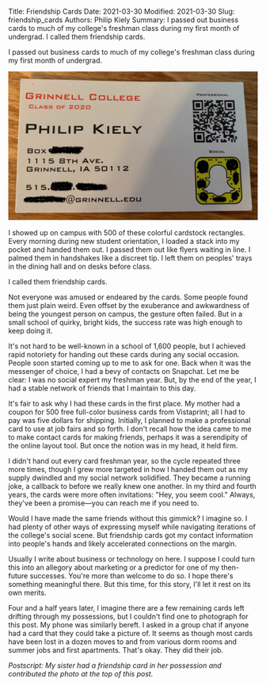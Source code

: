 Title: Friendship Cards
Date: 2021-03-30
Modified: 2021-03-30
Slug: friendship_cards
Authors: Philip Kiely
Summary: I passed out business cards to much of my college's freshman class during my first month of undergrad. I called them friendship cards.

I passed out business cards to much of my college's freshman class during my first month of undergrad.

![Friendship Card](/assets/img/friendship_card.JPG)

I showed up on campus with 500 of these colorful cardstock rectangles. Every morning during new student orientation, I loaded a stack into my pocket and handed them out. I passed them out like flyers waiting in line. I palmed them in handshakes like a discreet tip. I left them on peoples' trays in the dining hall and on desks before class.

I called them friendship cards.

Not everyone was amused or endeared by the cards. Some people found them just plain weird. Even offset by the exuberance and awkwardness of being the youngest person on campus, the gesture often failed. But in a small school of quirky, bright kids, the success rate was high enough to keep doing it.

It's not hard to be well-known in a school of 1,600 people, but I achieved rapid notoriety for handing out these cards during any social occasion. People soon started coming up to me to ask for one. Back when it was the messenger of choice, I had a bevy of contacts on Snapchat. Let me be clear: I was no social expert my freshman year. But, by the end of the year, I had a stable network of friends that I maintain to this day.

It's fair to ask why I had these cards in the first place. My mother had a coupon for 500 free full-color business cards from Vistaprint; all I had to pay was five dollars for shipping. Initially, I planned to make a professional card to use at job fairs and so forth. I don't recall how the idea came to me to make contact cards for making friends, perhaps it was a serendipity of the online layout tool. But once the notion was in my head, it held firm.

I didn't hand out every card freshman year, so the cycle repeated three more times, though I grew more targeted in how I handed them out as my supply dwindled and my social network solidified. They became a running joke, a callback to before we really knew one another. In my third and fourth years, the cards were more often invitations: "Hey, you seem cool." Always, they've been a promise&mdash;you can reach me if you need to.

Would I have made the same friends without this gimmick? I imagine so. I had plenty of other ways of expressing myself while navigating iterations of the college's social scene. But friendship cards got my contact information into people's hands and likely accelerated connections on the margin.

Usually I write about business or technology on here. I suppose I could turn this into an allegory about marketing or a predictor for one of my then-future successes. You're more than welcome to do so. I hope there's something meaningful there. But this time, for this story, I'll let it rest on its own merits.

Four and a half years later, I imagine there are a few remaining cards left drifting through my possessions, but I couldn't find one to photograph for this post. My phone was similarly bereft. I asked in a group chat if anyone had a card that they could take a picture of. It seems as though most cards have been lost in a dozen moves to and from various dorm rooms and summer jobs and first apartments. That's okay. They did their job.

*Postscript: My sister had a friendship card in her possession and contributed the photo at the top of this post.*
